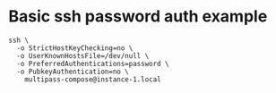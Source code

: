 # Basic ssh password auth example

```shell
ssh \
  -o StrictHostKeyChecking=no \
  -o UserKnownHostsFile=/dev/null \
  -o PreferredAuthentications=password \
  -o PubkeyAuthentication=no \
    multipass-compose@instance-1.local
```
